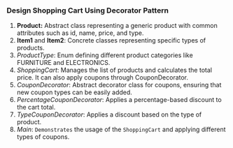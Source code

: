 ### Design Shopping Cart Using Decorator Pattern

1. **Product:** Abstract class representing a generic product with common attributes such as id, name, price, and type.
2.	**Item1** and **Item2**: Concrete classes representing specific types of products.
3.	_ProductType_: Enum defining different product categories like FURNITURE and ELECTRONICS.
4.	_ShoppingCart_: Manages the list of products and calculates the total price. It can also apply coupons through CouponDecorator.
5.	_CouponDecorator_: Abstract decorator class for coupons, ensuring that new coupon types can be easily added.
6.	_PercentageCouponDecorator_: Applies a percentage-based discount to the cart total.
7.	_TypeCouponDecorator_: Applies a discount based on the type of product.
8.	_Main_: `Demonstrates` the usage of the `ShoppingCart` and applying different types of coupons.
